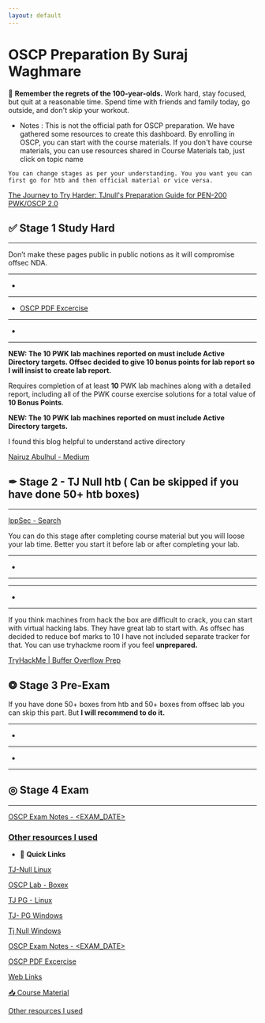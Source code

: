 ```yaml
---
layout: default
---
```


# OSCP Preparation By Suraj Waghmare

🤗 **Remember the regrets of the 100-year-olds.** Work hard, stay focused, but quit at a reasonable time. Spend time with friends and family today, go outside, and don't skip your workout.


*   Notes : This is not the official path for OSCP preparation. We have gathered some resources to create this dashboard. By enrolling in OSCP, you can start with the course materials. If you don't have course materials, you can use resources shared in Course Materials tab, just click on topic name

```
You can change stages as per your understanding. You you want you can first go for htb and then official material or vice versa. 
```

[The Journey to Try Harder: TJnull's Preparation Guide for PEN-200 PWK/OSCP 2.0](https://www.netsecfocus.com/oscp/2021/05/06/The_Journey_to_Try_Harder-_TJnull-s_Preparation_Guide_for_PEN-200_PWK_OSCP_2.0.html)


## ✅ Stage 1 Study Hard

---

Don’t make these pages public in public notions as it will compromise offsec NDA.  

---

- [](https://www.notion.so/76125d764834422bae3a0f7878926f5f)

---

- [OSCP PDF Excercise](https://www.notion.so/OSCP-PDF-Excercise-5b8ac36fab1d4ddd9bda9d81dcae8c16)

---

- [](https://www.notion.so/0d8dedc4997540e49bb8df8d4582e209)

---

**NEW: The 10 PWK lab machines reported on must include Active Directory targets. Offsec decided to give 10 bonus points for lab report so I will insist to create lab report.** 

Requires completion of at least **10** PWK lab machines along with a detailed report, including all of the PWK course exercise solutions for a total value of **10 Bonus Points**.

**NEW: The 10 PWK lab machines reported on must include Active Directory targets.**

I found this blog helpful to understand active directory 

[Nairuz Abulhul - Medium](https://medium.com/@nairuzabulhul)

## ✒ Stage 2 - TJ Null htb ( Can be skipped if you have done 50+ htb boxes)

---

[IppSec - Search](https://ippsec.rocks/?#)

You can do this stage after completing course material but you will loose your lab time. Better you start it before lab or after completing your lab. 

---

- [](https://www.notion.so/ab6e8736a6844bdb9f719a4300151e60)
    
---

---

- [](https://www.notion.so/469d526daba0447cbe82481ebe3c6f2b)

---

If you think machines from hack the box are difficult to crack, you can start with virtual hacking labs. They have great lab to start with.  As offsec has decided to reduce bof marks to 10 I have not included separate tracker for that. You can use tryhackme room if you feel **unprepared.** 

[TryHackMe | Buffer Overflow Prep](https://tryhackme.com/room/bufferoverflowprep)


## ❂ Stage 3 Pre-Exam

If you have done 50+ boxes from htb and 50+ boxes from offsec lab you can skip this part. But **I will recommend to do it.** 

---

- [](https://www.notion.so/a71975a26add45c1ba1d960dd8a29815)

---

- [](https://www.notion.so/6532fe7c0cf2406f8fac8e5ea6f7b35d)

---

## ◎ Stage 4 Exam

---

[OSCP Exam Notes - <EXAM_DATE>](https://www.notion.so/OSCP-Exam-Notes-EXAM_DATE-c660e3b352aa4db5a450e66476fcf13b) 

### [Other resources I used ](https://www.notion.so/Other-resources-I-used-7fd0affac1204b648c2aea6fa39b9da6)

- 🧭 **Quick Links**

[TJ-Null Linux](https://www.notion.so/ab6e8736a6844bdb9f719a4300151e60)

[OSCP Lab - Boxex](https://www.notion.so/0d8dedc4997540e49bb8df8d4582e209)

[TJ PG - Linux](https://www.notion.so/a71975a26add45c1ba1d960dd8a29815)

[TJ- PG Windows](https://www.notion.so/6532fe7c0cf2406f8fac8e5ea6f7b35d)

[Tj Null Windows](https://www.notion.so/469d526daba0447cbe82481ebe3c6f2b)

[OSCP Exam Notes - <EXAM_DATE>](https://www.notion.so/OSCP-Exam-Notes-EXAM_DATE-c660e3b352aa4db5a450e66476fcf13b)

[OSCP PDF Excercise](https://www.notion.so/OSCP-PDF-Excercise-5b8ac36fab1d4ddd9bda9d81dcae8c16)

[Web Links](https://www.notion.so/Web-Links-adcc4184944244548f34dcd973a899b6)

[📥 Course Material ](https://www.notion.so/Course-Material-536e3bfa58a34832b3fe1cd1dbcef3ab)

[Other resources I used ](https://www.notion.so/Other-resources-I-used-7fd0affac1204b648c2aea6fa39b9da6)

